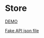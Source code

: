 # Store 

[DEMO](https://Aleksandr-Tyagun.github.io/store/)

[Fake API json file](https://aleksandr-tyagun.github.io/store/api/products.json)
